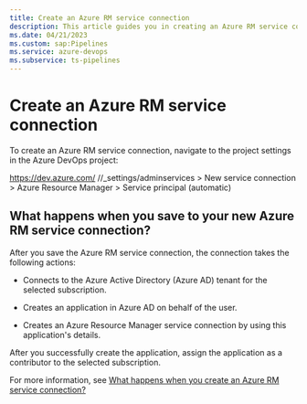 ```yaml
---
title: Create an Azure RM service connection
description: This article guides you in creating an Azure RM service connection. 
ms.date: 04/21/2023
ms.custom: sap:Pipelines
ms.service: azure-devops
ms.subservice: ts-pipelines
---
```


# Create an Azure RM service connection

To create an Azure RM service connection, navigate to the project settings in the Azure DevOps project:

https://dev.azure.com/ <org name>/<project name>/_settings/adminservices > New service connection > Azure Resource Manager > Service principal (automatic)

## What happens when you save to your new Azure RM service connection?

After you save the Azure RM service connection, the connection takes the following actions:

- Connects to the Azure Active Directory (Azure AD) tenant for the selected subscription.

- Creates an application in Azure AD on behalf of the user.

- Creates an Azure Resource Manager service connection by using this application's details.

After you successfully create the application, assign the application as a contributor to the selected subscription.

For more information, see [What happens when you create an Azure RM service connection?](/azure/devops/pipelines/release/azure-rm-endpoint?view=azure-devops&preserve-view=true)